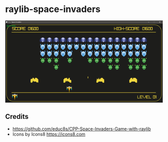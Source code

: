 # raylib-space-invaders

<div align="center">
	<img alt="Raylib Space Invaders" src="./screenshot.png" />
</div>

## Credits

- <https://github.com/educ8s/CPP-Space-Invaders-Game-with-raylib>
- Icons by Icons8 <https://icons8.com>